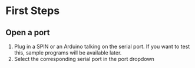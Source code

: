 # First Steps

## Open a port
1. Plug in a SPIN or an Arduino talking on the serial port.
If you want to test this, sample programs will be available later.
2. Select the corresponding serial port in the port dropdown

